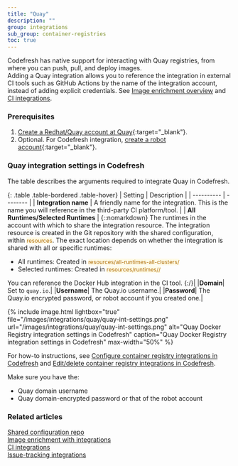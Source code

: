 ```yaml
---
title: "Quay"
description: ""
group: integrations
sub_group: container-registries
toc: true
---
```


Codefresh has native support for interacting with Quay registries, from where you can push, pull, and deploy images.  
Adding a Quay integration allows you to reference the integration in external CI tools such as GitHub Actions by the name of the integration account, instead of adding explicit credentials. See [Image enrichment overview]({{site.baseurl}}/docs/integrations/image-enrichment-overview/) and [CI integrations]({{site.baseurl}}/docs/integrations/ci-integrations/).


### Prerequisites

1. [Create a Redhat/Quay account at Quay](https://quay.io/){:target="\_blank"}.
1. Optional. For Codefresh integration, [create a robot account](https://docs.quay.io/glossary/robot-accounts.html){:target="\_blank"}.

### Quay integration settings in Codefresh

The table describes the arguments required to integrate Quay in Codefresh.  

{: .table .table-bordered .table-hover}
| Setting    | Description     | 
| ----------  |  -------- | 
| **Integration name**       | A friendly name for the integration. This is the name you will reference in the third-party CI platform/tool. |
| **All Runtimes/Selected Runtimes**   | {::nomarkdown} The runtimes in the account with which to share the integration resource. The integration resource is created in the Git repository with the shared configuration, within <span style="font-family: var(--font-family-monospace); font-size: 87.5%; color: #ad6800; background-color: #fffbe6">resources</span>. The exact location depends on whether the integration is shared with all or specific runtimes: <br><ul><li>All runtimes: Created in <span style="font-family: var(--font-family-monospace); font-size: 87.5%; color: #ad6800; background-color: #fffbe6">resources/all-runtimes-all-clusters/</span></li><li>Selected runtimes: Created in <span style="font-family: var(--font-family-monospace); font-size: 87.5%; color: #ad6800; background-color: #fffbe6">resources/runtimes/<runtime-name>/</span></li></ul> You can reference the Docker Hub integration in the CI tool. {:/}|
|**Domain**| Set to `quay.io`.|
|**Username**| The Quay.io username.|
|**Password**| The Quay.io encrypted password, or robot account if you created one.|

 {% include image.html 
 lightbox="true" 
 file="/images/integrations/quay/quay-int-settings.png" 
  url="/images/integrations/quay/quay-int-settings.png"
  alt="Quay Docker Registry integration settings in Codefresh"
  caption="Quay Docker Registry integration settings in Codefresh"
  max-width="50%"
  %}

For how-to instructions, see [Configure container registry integrations in Codefresh]({{site.baseurl}}/docs/integrations/container-registries/#configure-container-registry-integrations-in-codefresh) and [Edit/delete container registry integrations in Codefresh]({{site.baseurl}}/docs/integrations/container-registries/#editdelete-container-registry-integrations).  

Make sure you have the:  
* Quay domain username
* Quay domain-encrypted password or that of the robot account


### Related articles
[Shared configuration repo]({{site.baseurl}}/docs/reference/shared-configuration/)  
[Image enrichment with integrations]({{site.baseurl}}/docs/integrations/image-enrichment-overview/)  
[CI integrations]({{site.baseurl}}/docs/integrations/ci-integrations/)  
[Issue-tracking integrations]({{site.baseurl}}/docs/integrations/issue-tracking/)  
